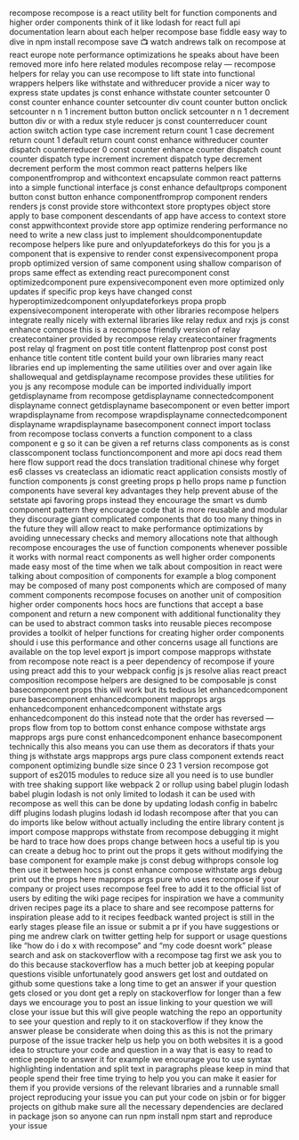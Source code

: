 recompose recompose is a react utility belt for function components and higher order components think of it like lodash for react full api documentation learn about each helper recompose base fiddle easy way to dive in npm install recompose save 📺 watch andrews talk on recompose at react europe note performance optimizations he speaks about have been removed more info here related modules recompose relay — recompose helpers for relay you can use recompose to lift state into functional wrappers helpers like withstate and withreducer provide a nicer way to express state updates js const enhance withstate counter setcounter 0 const counter enhance counter setcounter div count counter button onclick setcounter n n 1 increment button button onclick setcounter n n 1 decrement button div or with a redux style reducer js const counterreducer count action switch action type case increment return count 1 case decrement return count 1 default return count const enhance withreducer counter dispatch counterreducer 0 const counter enhance counter dispatch count counter dispatch type increment increment dispatch type decrement decrement perform the most common react patterns helpers like componentfromprop and withcontext encapsulate common react patterns into a simple functional interface js const enhance defaultprops component button const button enhance componentfromprop component renders renders js const provide store withcontext store proptypes object store apply to base component descendants of app have access to context store const appwithcontext provide store app optimize rendering performance no need to write a new class just to implement shouldcomponentupdate recompose helpers like pure and onlyupdateforkeys do this for you js a component that is expensive to render const expensivecomponent propa propb optimized version of same component using shallow comparison of props same effect as extending react purecomponent const optimizedcomponent pure expensivecomponent even more optimized only updates if specific prop keys have changed const hyperoptimizedcomponent onlyupdateforkeys propa propb expensivecomponent interoperate with other libraries recompose helpers integrate really nicely with external libraries like relay redux and rxjs js const enhance compose this is a recompose friendly version of relay createcontainer provided by recompose relay createcontainer fragments post relay ql fragment on post title content flattenprop post const post enhance title content title content build your own libraries many react libraries end up implementing the same utilities over and over again like shallowequal and getdisplayname recompose provides these utilities for you js any recompose module can be imported individually import getdisplayname from recompose getdisplayname connectedcomponent displayname connect getdisplayname basecomponent or even better import wrapdisplayname from recompose wrapdisplayname connectedcomponent displayname wrapdisplayname basecomponent connect import toclass from recompose toclass converts a function component to a class component e g so it can be given a ref returns class components as is const classcomponent toclass functioncomponent and more api docs read them here flow support read the docs translation traditional chinese why forget es6 classes vs createclass an idiomatic react application consists mostly of function components js const greeting props p hello props name p function components have several key advantages they help prevent abuse of the setstate api favoring props instead they encourage the smart vs dumb component pattern they encourage code that is more reusable and modular they discourage giant complicated components that do too many things in the future they will allow react to make performance optimizations by avoiding unnecessary checks and memory allocations note that although recompose encourages the use of function components whenever possible it works with normal react components as well higher order components made easy most of the time when we talk about composition in react were talking about composition of components for example a blog component may be composed of many post components which are composed of many comment components recompose focuses on another unit of composition higher order components hocs hocs are functions that accept a base component and return a new component with additional functionality they can be used to abstract common tasks into reusable pieces recompose provides a toolkit of helper functions for creating higher order components should i use this performance and other concerns usage all functions are available on the top level export js import compose mapprops withstate from recompose note react is a peer dependency of recompose if youre using preact add this to your webpack config js js resolve alias react preact composition recompose helpers are designed to be composable js const basecomponent props this will work but its tedious let enhancedcomponent pure basecomponent enhancedcomponent mapprops args enhancedcomponent enhancedcomponent withstate args enhancedcomponent do this instead note that the order has reversed — props flow from top to bottom const enhance compose withstate args mapprops args pure const enhancedcomponent enhance basecomponent technically this also means you can use them as decorators if thats your thing js withstate args mapprops args pure class component extends react component optimizing bundle size since 0 23 1 version recompose got support of es2015 modules to reduce size all you need is to use bundler with tree shaking support like webpack 2 or rollup using babel plugin lodash babel plugin lodash is not only limited to lodash it can be used with recompose as well this can be done by updating lodash config in babelrc diff plugins lodash plugins lodash id lodash recompose after that you can do imports like below without actually including the entire library content js import compose mapprops withstate from recompose debugging it might be hard to trace how does props change between hocs a useful tip is you can create a debug hoc to print out the props it gets without modifying the base component for example make js const debug withprops console log then use it between hocs js const enhance compose withstate args debug print out the props here mapprops args pure who uses recompose if your company or project uses recompose feel free to add it to the official list of users by editing the wiki page recipes for inspiration we have a community driven recipes page its a place to share and see recompose patterns for inspiration please add to it recipes feedback wanted project is still in the early stages please file an issue or submit a pr if you have suggestions or ping me andrew clark on twitter getting help for support or usage questions like “how do i do x with recompose” and “my code doesnt work” please search and ask on stackoverflow with a recompose tag first we ask you to do this because stackoverflow has a much better job at keeping popular questions visible unfortunately good answers get lost and outdated on github some questions take a long time to get an answer if your question gets closed or you dont get a reply on stackoverflow for longer than a few days we encourage you to post an issue linking to your question we will close your issue but this will give people watching the repo an opportunity to see your question and reply to it on stackoverflow if they know the answer please be considerate when doing this as this is not the primary purpose of the issue tracker help us help you on both websites it is a good idea to structure your code and question in a way that is easy to read to entice people to answer it for example we encourage you to use syntax highlighting indentation and split text in paragraphs please keep in mind that people spend their free time trying to help you you can make it easier for them if you provide versions of the relevant libraries and a runnable small project reproducing your issue you can put your code on jsbin or for bigger projects on github make sure all the necessary dependencies are declared in package json so anyone can run npm install npm start and reproduce your issue